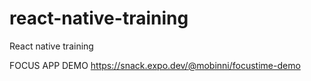 # react-native-training
React native training

FOCUS APP DEMO 
https://snack.expo.dev/@mobinni/focustime-demo
